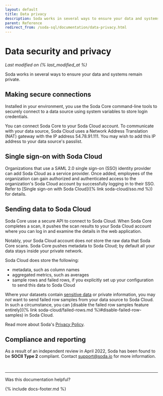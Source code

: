 ```yaml
---
layout: default
title: Data privacy
description: Soda works in several ways to ensure your data and systems remain private. We offer secure connections, SSO, and observe compliance and reporting regulations.
parent: Reference
redirect_from: /soda-sql/documentation/data-privacy.html
---
```


# Data security and privacy
*Last modified on {% last_modified_at %}*

Soda works in several ways to ensure your data and systems remain private.

## Making secure connections

Installed in your environment, you use the Soda Core command-line tools to securely connect to a data source using system variables to store login credentials.

You can connect Soda Core to your Soda Cloud account. To communicate with your data source, Soda Cloud uses a Network Address Translation (NAT) gateway with the IP address 54.78.91.111. You may wish to add this IP address to your data source's passlist.

## Single sign-on with Soda Cloud

Organizations that use a SAML 2.0 single sign-on (SSO) identity provider can add Soda Cloud as a service provider. Once added, employees of the organization can gain authorized and authenticated access to the organization's Soda Cloud account by successfully logging in to their SSO. Refer to [Single sign-on with Soda Cloud]({% link soda-cloud/sso.md %}) for details.

## Sending data to Soda Cloud

Soda Core usse a secure API to connect to Soda Cloud. When Soda Core completes a scan, it pushes the scan results to your Soda Cloud account where you can log in and examine the details in the web application.

Notably, your Soda Cloud account does *not* store the raw data that Soda Core scans. Soda Core pushes metadata to Soda Cloud; by default all your data stays inside your private network.

Soda Cloud does store the following:
* metadata, such as column names
* aggregated metrics, such as averages
* sample rows and failed rows, if you explicitly set up your configuration to send this data to Soda Cloud

Where your datasets contain <a href="https://ec.europa.eu/info/law/law-topic/data-protection/reform/rules-business-and-organisations/legal-grounds-processing-data/sensitive-data/what-personal-data-considered-sensitive_en" target="_blank"> sensitive data</a> or private information, you may *not* want to send failed row samples from your data source to Soda Cloud. In such a circumstance, you can [disable the failed row samples feature entirely]({% link soda-cloud/failed-rows.md %}#disable-failed-row-samples) in Soda Cloud.

Read more about Soda's <a href="https://www.soda.io/privacy-policy" target="_blank">Privacy Policy</a>. 

## Compliance and reporting

As a result of an independent review in April 2022, Soda has been found to be **SOCII Type 2** compliant. Contact <a href="mailto:support@soda.io">support@soda.io</a> for more information.

<br />

---

Was this documentation helpful?

<!-- LikeBtn.com BEGIN -->
<span class="likebtn-wrapper" data-theme="tick" data-i18n_like="Yes" data-ef_voting="grow" data-show_dislike_label="true" data-counter_zero_show="true" data-i18n_dislike="No"></span>
<script>(function(d,e,s){if(d.getElementById("likebtn_wjs"))return;a=d.createElement(e);m=d.getElementsByTagName(e)[0];a.async=1;a.id="likebtn_wjs";a.src=s;m.parentNode.insertBefore(a, m)})(document,"script","//w.likebtn.com/js/w/widget.js");</script>
<!-- LikeBtn.com END -->

{% include docs-footer.md %}